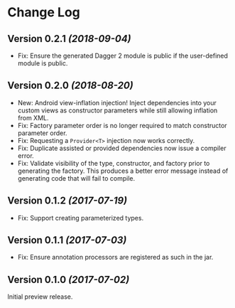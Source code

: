 Change Log
==========

Version 0.2.1 *(2018-09-04)*
----------------------------

* Fix: Ensure the generated Dagger 2 module is public if the user-defined module is public.


Version 0.2.0 *(2018-08-20)*
----------------------------

 * New: Android view-inflation injection! Inject dependencies into your custom views as constructor
   parameters while still allowing inflation from XML.
 * Fix: Factory parameter order is no longer required to match constructor parameter order.
 * Fix: Requesting a `Provider<T>` injection now works correctly.
 * Fix: Duplicate assisted or provided dependencies now issue a compiler error.
 * Fix: Validate visibility of the type, constructor, and factory prior to generating the factory.
   This produces a better error message instead of generating code that will fail to compile.


Version 0.1.2 *(2017-07-19)*
----------------------------

 * Fix: Support creating parameterized types.


Version 0.1.1 *(2017-07-03)*
----------------------------

 * Fix: Ensure annotation processors are registered as such in the jar.


Version 0.1.0 *(2017-07-02)*
----------------------------

Initial preview release.
